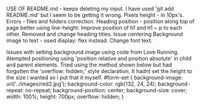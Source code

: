 USE OF README.md - keeps deleting my input. I have used 'git add README.md' but I seem to be getting it wrong.
Pixels height - in 10px's.
Errors - files and folders correction.
Heading position - position along top of page better using line-height. 
Improve position of h1 and h1 ~ p to each other.
Removed and change heading titles.
Issue centering Background image to text - used display: flex instead.
Change font text.

Issues with setting background image using code from Love Running.
Atempted positioning using 'position relative and position absolute' in child and parent elements.
Tried using the method shown below but had forgotten the 'overflow: hidden;' style declaration.
It hadnt set the height to the size i wanted so i put that it myself.
#form-set {
    background-image: url('../images/red2.jpg');
    background-color: rgb(132, 24, 24);
    background-repeat: no-repeat;
    background-position: center;
    background-size: cover;
    width:  100%;
    height: 700px;
    overflow: hidden;
}